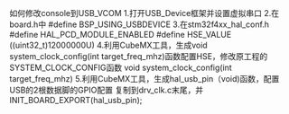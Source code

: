 如何修改console到USB_VCOM
1.打开USB_Device框架并设置虚拟串口
2.在board.h中
	#define BSP_USING_USBDEVICE
3.在stm32f4xx_hal_conf.h
	#define HAL_PCD_MODULE_ENABLED
	#define HSE_VALUE    ((uint32_t)12000000U)
4.利用CubeMX工具，生成void system_clock_config(int target_freq_mhz)函数配置HSE，修改原工程的SYSTEM_CLOCK_CONFIG函数
	void system_clock_config(int target_freq_mhz)
5.利用CubeMX工具，生成hal_usb_pin（void)函数，配置USB的2根数据脚的GPIO配置
	复制到drv_clk.c末尾，并INIT_BOARD_EXPORT(hal_usb_pin);

 




